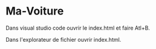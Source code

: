 # Ma-Voiture

Dans visual studio code ouvrir le index.html et faire Atl+B.

Dans l'explorateur de fichier ouvrir index.html.
